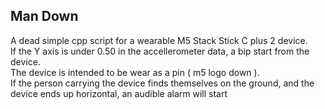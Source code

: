 ## Man Down

A dead simple cpp script for a wearable M5 Stack Stick C plus 2 device.  
If the Y axis is under 0.50 in the accellerometer data, a bip start from the device.  
The device is intended to be wear as a pin ( m5 logo down ).  
If the person carrying the device finds themselves on the ground, and the device ends up horizontal, an audible alarm will start


